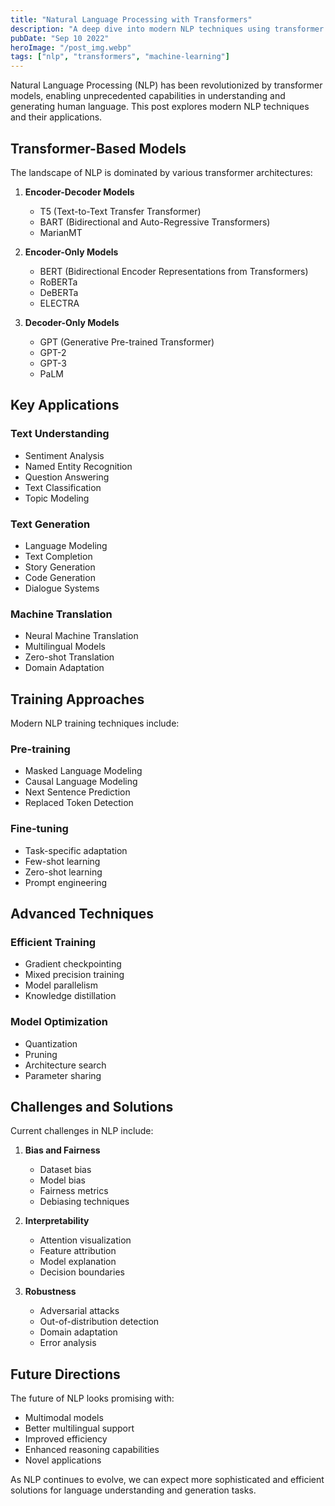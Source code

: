 ```yaml
---
title: "Natural Language Processing with Transformers"
description: "A deep dive into modern NLP techniques using transformer models, from pre-training to fine-tuning and deployment."
pubDate: "Sep 10 2022"
heroImage: "/post_img.webp"
tags: ["nlp", "transformers", "machine-learning"]
---
```


Natural Language Processing (NLP) has been revolutionized by transformer models, enabling unprecedented capabilities in understanding and generating human language. This post explores modern NLP techniques and their applications.

## Transformer-Based Models

The landscape of NLP is dominated by various transformer architectures:

1. **Encoder-Decoder Models**
   - T5 (Text-to-Text Transfer Transformer)
   - BART (Bidirectional and Auto-Regressive Transformers)
   - MarianMT

2. **Encoder-Only Models**
   - BERT (Bidirectional Encoder Representations from Transformers)
   - RoBERTa
   - DeBERTa
   - ELECTRA

3. **Decoder-Only Models**
   - GPT (Generative Pre-trained Transformer)
   - GPT-2
   - GPT-3
   - PaLM

## Key Applications

### Text Understanding
- Sentiment Analysis
- Named Entity Recognition
- Question Answering
- Text Classification
- Topic Modeling

### Text Generation
- Language Modeling
- Text Completion
- Story Generation
- Code Generation
- Dialogue Systems

### Machine Translation
- Neural Machine Translation
- Multilingual Models
- Zero-shot Translation
- Domain Adaptation

## Training Approaches

Modern NLP training techniques include:

### Pre-training
- Masked Language Modeling
- Causal Language Modeling
- Next Sentence Prediction
- Replaced Token Detection

### Fine-tuning
- Task-specific adaptation
- Few-shot learning
- Zero-shot learning
- Prompt engineering

## Advanced Techniques

### Efficient Training
- Gradient checkpointing
- Mixed precision training
- Model parallelism
- Knowledge distillation

### Model Optimization
- Quantization
- Pruning
- Architecture search
- Parameter sharing

## Challenges and Solutions

Current challenges in NLP include:

1. **Bias and Fairness**
   - Dataset bias
   - Model bias
   - Fairness metrics
   - Debiasing techniques

2. **Interpretability**
   - Attention visualization
   - Feature attribution
   - Model explanation
   - Decision boundaries

3. **Robustness**
   - Adversarial attacks
   - Out-of-distribution detection
   - Domain adaptation
   - Error analysis

## Future Directions

The future of NLP looks promising with:

- Multimodal models
- Better multilingual support
- Improved efficiency
- Enhanced reasoning capabilities
- Novel applications

As NLP continues to evolve, we can expect more sophisticated and efficient solutions for language understanding and generation tasks.
